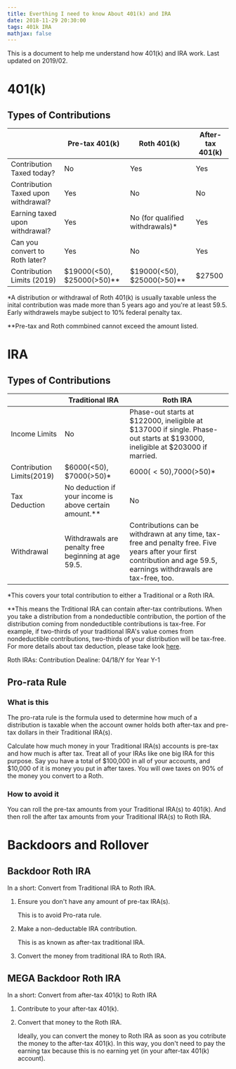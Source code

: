 ```yaml
---
title: Everthing I need to know About 401(k) and IRA
date: 2018-11-29 20:30:00
tags: 401k IRA
mathjax: false
---
```


This is a document to help me understand how 401(k) and IRA work. Last updated on 2019/02.

<!-- more -->

# 401(k)

## Types of Contributions

|  | Pre-tax 401(k) | Roth 401(k) | After-tax 401(k) |
|--------------------------------------|-------------------------------|---------------------------------|------------------|
| Contribution Taxed today? | No | Yes | Yes |
| Contribution Taxed upon withdrawal? | Yes | No | No |
| Earning taxed upon withdrawal? | Yes | No (for qualified withdrawals)* | Yes |
| Can you convert to Roth later? | Yes | No | Yes |
| Contribution Limits (2019) | $19000(<50), $25000(>50)** | $19000(<50), $25000(>50)** | $27500 |

*A distribution or withdrawal of Roth 401(k) is usually taxable unless the inital contribution was made more than 5 years ago and you're at least 59.5. Early withdrawels maybe subject to 10% federal penalty tax.

**Pre-tax and Roth commbined cannot exceed the amount listed.

# IRA

## Types of Contributions

|  | Traditional IRA | Roth IRA |
|---------------------|-----------------------------------------------------------------------------------------------------------------------------------------------------------------------|------------------------------------------------------------------------------------------------------------------------------|
| Income Limits | No | Phase-out starts at $122000, ineligible at $137000 if single. Phase-out starts at $193000, ineligible at $203000 if married. |
| Contribution Limits(2019) | $6000(<50), $7000(>50)* | $6000(<50),$7000(>50)* |
| Tax Deduction | No deduction if your income is above certain amount.** | No |
| Withdrawal | Withdrawals are penalty free beginning at age 59.5. | Contributions can be withdrawn at any time, tax-free and penalty free. Five years after your first contribution and age 59.5, earnings withdrawals are tax-free, too. |

*This covers your total contribution to either a Traditional or a Roth IRA.

**This means the Trditional IRA can contain after-tax contributions. When you take a distribution from a nondeductible contribution, the portion of the distribution coming from nondeductible contributions is tax-free. For example, if two-thirds of your traditional IRA's value comes from nondeductible contributions, two-thirds of your distribution will be tax-free. For more details about tax deduction, please take look [here](https://www.irs.gov/retirement-plans/ira-deduction-limits).

Roth IRAs:
Contribution Dealine: 04/18/Y for Year Y-1

## Pro-rata Rule

### What is this

The pro-rata rule is the formula used to determine how much of a distribution is taxable when the account owner holds both after-tax and pre-tax dollars in their Traditional IRA(s).

Calculate how much money in your Traditional IRA(s) accounts is pre-tax and how much is after tax. Treat all of your IRAs like one big IRA for this purpose. Say you have a total of $100,000 in all of your accounts, and $10,000 of it is money you put in after taxes. You will owe taxes on 90% of the money you convert to a Roth.

### How to avoid it

You can roll the pre-tax amounts from your Traditional IRA(s) to 401(k). And then roll the after tax amounts from your Traditional IRA(s) to Roth IRA.

# Backdoors and Rollover

## Backdoor Roth IRA

In a short: Convert from Traditional IRA to Roth IRA.

1. Ensure you don't have any amount of pre-tax IRA(s).

    This is to avoid Pro-rata rule.

1. Make a non-deductable IRA contribution.

    This is as known as after-tax traditional IRA.

1. Convert the money from traditional IRA to Roth IRA.

## MEGA Backdoor Roth IRA

In a short: Convert from after-tax 401(k) to Roth IRA

1. Contribute to your after-tax 401(k).
1. Convert that money to the Roth IRA.

    Ideally, you can convert the money to Roth IRA as soon as you cotribute the money to the after-tax 401(k). In this way, you don't need to pay the earning tax because this is no earning yet (in your after-tax 401(k) account).